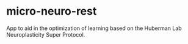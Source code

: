 # micro-neuro-rest
App to aid in the optimization of learning based on the Huberman Lab Neuroplasticity Super Protocol.

